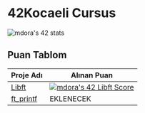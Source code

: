 # 42Kocaeli Cursus
![mdora's 42 stats](https://badge42.vercel.app/api/v2/cl9e55uv500160gmf2vacqz6f/stats?cursusId=21&coalitionId=232)

## Puan Tablom
| Proje Adı  | Alınan Puan  |   
|---|---|
| [Libft](https://github.com/akifdora/42kocaeli_cursus/tree/main/Libft)   | [![mdora's 42 Libft Score](https://badge42.vercel.app/api/v2/cl9e55uv500160gmf2vacqz6f/project/2905604)](https://github.com/akifdora/42kocaeli_cursus/tree/main/Libft)  | 
| [ft_printf](https://github.com/akifdora/42kocaeli_cursus/tree/main/ft_printf)   | EKLENECEK | 
